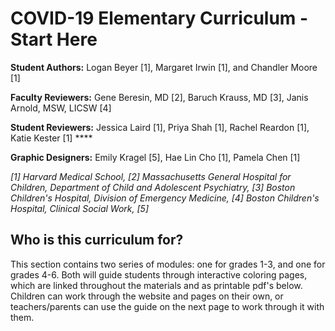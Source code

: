 # COVID-19 Elementary Curriculum - Start Here

**Student Authors:** Logan Beyer \[1\], Margaret Irwin \[1\], and Chandler Moore \[1\]

**Faculty Reviewers:** Gene Beresin, MD \[2\], Baruch Krauss, MD \[3\], Janis Arnold, MSW, LICSW \[4\]

**Student Reviewers:** Jessica Laird \[1\], Priya Shah \[1\], Rachel Reardon \[1\], Katie Kester \[1\] ****

**Graphic Designers:** Emily Kragel \[5\], Hae Lin Cho \[1\], Pamela Chen \[1\]

_\[1\] Harvard Medical School, \[2\] Massachusetts General Hospital for Children, Department of Child and Adolescent Psychiatry, \[3\] Boston Children's Hospital, Division of Emergency Medicine, \[4\] Boston Children's Hospital, Clinical Social Work, \[5\]_

## Who is this curriculum for?

This section contains two series of modules: one for grades 1-3, and one for grades 4-6. Both will guide students through interactive coloring pages, which are linked throughout the materials and as printable pdf's below. Children can work through the website and pages on their own, or teachers/parents can use the guide on the next page to work through it with them.





